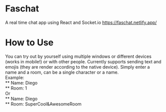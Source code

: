 # Faschat
 A real time chat app using React and Socket.io
https://faschat.netlify.app/
# How to Use
You can try out by yourself using multiple windows or different devices (works in mobile!) or with other people. 
Currently supports sending text and emojis (they are render according to the native device).
Simply enter a name and a room, can be a single character or a name. <br />
Example: <br />
      ** Name: Diego <br />
      ** Room: 1 <br />
Or <br />
   ** Name: Diego <br />
   ** Room: SuperCool&AwesomeRoom <br />

